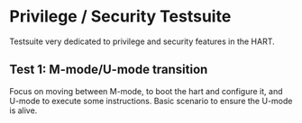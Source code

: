 # Privilege / Security Testsuite

Testsuite very dedicated to privilege and security features in the HART.

## Test 1: M-mode/U-mode transition

Focus on moving between M-mode, to boot the hart and configure it, and U-mode to execute
some instructions. Basic scenario to ensure the U-mode is alive.

